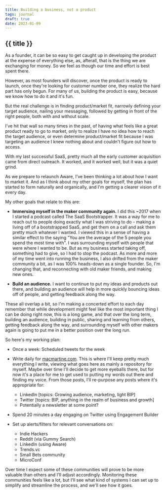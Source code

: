 ```yaml
---
title: Building a business, not a product
tags: journal
draft: true
date: 2023-01-09
---
```


## {{ title }}

As a founder, it can be so easy to get caught up in developing the product at the expense of everything else, as, afterall, that is the thing we are exchanging for money. So we feel as though our time and effort is best spent there.

However, as most founders will discover, once the product is ready to launch, once they're looking for customer number one, they realize the hard part has only begun. For many of us, building the product is easy, because we know how to do it and it's fun.

But the real challenge is in finding product/market fit, narrowly defining your target audience, nailing your messaging, followed by getting in front of the right people, both with and without scale.

I've hit that wall so many times in the past, of having what feels like a great product ready to go to market, only to realize I have no idea how to reach the target audience, or even determine product/market fit because I was targeting an audience I knew nothing about and couldn't figure out how to access.

With my last successful SaaS, pretty much all the early customer acquisition came from direct outreach. It worked, and it worked well, but it was a quiet grind.

As we prepare to relaunch Aware, I've been thinking a lot about how I want to market it. And as I think about my other goals for myself, the plan has started to form naturally and organically, and I'm getting a clearer vision of it every day.

My other goals that relate to this are:

* **Immersing myself in the maker community again.** I did this ~2017 when I started a podcast called The SaaS Bootstrapper. It was a way for me to reach out to people doing exactly what I was striving to do - making a living off of a bootstrapped SaaS, and get them on a call and ask them pretty much whatever I wanted. I viewed this in a sense of having a similar effect to the saying "You are the average of the 5 people you spend the most time with". I was surrounding myself with people that were where I wanted to be. But as my business started taking off, something had to give, so I had to stop the podcast. As more and more of my time went into running the business, I also drifted from the maker community a bit, as I was 100% heads-down as a single founder. So, I'm changing that, and reconnecting with old maker friends, and making new ones.

* **Build an audience.** I want to continue to put my ideas and products out there, and building an audience will help in more quickly bouncing ideas off of people, and getting feedback along the way.

These all overlap a bit, so I'm making a concerted effort to each day remember that while development might feel like the most important thing I can be doing right now, this is a long game, and that over the long term, building an audience, building in public, sharing and learning from others, getting feedback along the way, and surrounding myself with other makers again is going to put me in a better position over the long run.

So here's my working plan:

* Once a week: Scheduled tweets for the week

* Write daily for [macmartine.com](https://macmartine.com). This is where I'll keep pretty much everything I write, viewing what goes here as mainly a repository for myself. Maybe over time I'll decide to get more eyeballs there, but for now it's a place for me to get used to putting my words out there and finding my voice.
From those posts, I'll re-purpose any posts where it's appropriate for:
  - LinkedIn [topics: Growing audience, marketing, light BIP]
  - Twitter [topics: BIP, anything in the realm of business and growth]
  - Potentially a newsletter at some point?

* Spend 20 minutes a day engaging on Twitter using Engagement Builder

* Set up alerts/filters for relevant conversations on:
  - Indie Hackers
  - Reddit (via Gummy Search)
  - LinkedIn (using Aware)
  - Trends.vc
  - Small Bets community
  - MicroConf

Over time I expect some of these communities will prove to be more valuable than others and I'll adjust accordingly. Monitoring these communities feels like a lot, but I'll see what kind of systems I can set up to simplify and streamline the process, and we'll see how it goes.




